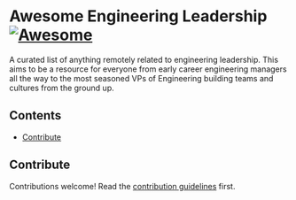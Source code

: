 # Awesome Engineering Leadership [![Awesome](https://awesome.re/badge.svg)](https://awesome.re)
A curated list of anything remotely related to engineering leadership. This aims to be a resource for everyone from early career engineering managers all the way to the most seasoned VPs of Engineering building teams and cultures from the ground up.

## Contents

- [Contribute](#contribute)

## Contribute

Contributions welcome! Read the [contribution guidelines](contributing.md) first.
